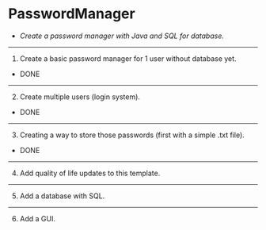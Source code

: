 # PasswordManager

- *Create a password manager with Java and SQL for database.*
----------------------------------------------------------------------------------

1. Create a basic password manager for 1 user without database yet.
- DONE
---------------------------------------------------------------------------------
2. Create multiple users (login system).
- DONE
---------------------------------------------------------------------------------
3. Creating a way to store those passwords (first with a simple .txt file).
- DONE
---------------------------------------------------------------------------------
4. Add quality of life updates to this template.

---------------------------------------------------------------------------------
5. Add a database with SQL.

---------------------------------------------------------------------------------
6. Add a GUI.


 
